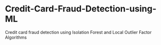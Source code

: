 # Credit-Card-Fraud-Detection-using-ML
Credit card fraud detection using Isolation Forest and Local Outlier Factor Algorithms 
